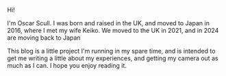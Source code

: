 Hi!

I'm Oscar Scull. I was born and raised in the UK, and moved to
Japan in 2016, where I met my wife Keiko. We moved to the UK in
2021, and in 2024 are moving back to Japan

This blog is a little project I'm running in my spare time, and is
intended to get me writing a little about my experiences, and
getting my camera out as much as I can. I hope you enjoy reading
it.